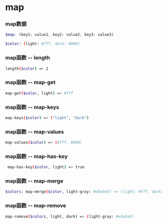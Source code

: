 # map

### map数据

```scss
$map: (key1: value1, key2: value2, key3: value3)
```

```bash
$color: (light: #fff, dark: #000)
```

### map函数 -- length

```bash
length($color) => 2
```

### map函数 -- map-get

```bash
map-get($color, light) => #fff
```

### map函数 -- map-keys

```bash
map-keys($color) => ("light", "dark")
```

### map函数 -- map-values

```bash
map-values($color) => (#fff, #000)
```

### map函数 -- map-has-key

```bash
 map-has-key($color, light) => true
```

### map函数 -- map-merge

```bash
$colors: map-merge($color, light-gray: #e5e5e5) => (light: #fff, dark: #000, light-gray: #e5e5e5)
```

### map函数 -- map-remove

```bash
map-remove($colors, light, dark) => (light-gray: #e5e5e5)
```





